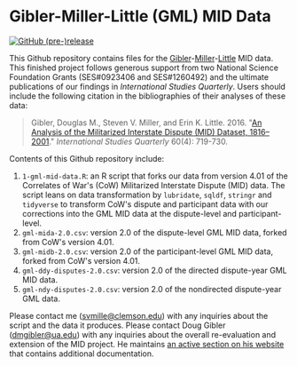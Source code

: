 # Gibler-Miller-Little (GML) MID Data

[![GitHub (pre-)release](https://img.shields.io/github/release/svmiller/gml-mid-data/all.svg)]()

This Github repository contains files for the [Gibler](http://dmgibler.people.ua.edu/)-[Miller](http://svmiller.com)-[Little](https://www.erinklittle.com/) MID data. This finished project follows generous support from two National Science Foundation Grants (SES#0923406 and SES#1260492) and the ultimate publications of our findings in *International Studies Quarterly*. Users should include the following citation in the bibliographies of their analyses of these data:

> Gibler, Douglas M., Steven V. Miller, and Erin K. Little. 2016. "[An Analysis of the Militarized
Interstate Dispute (MID) Dataset, 1816–2001](https://academic.oup.com/isq/article-abstract/60/4/719/2918882/An-Analysis-of-the-Militarized-Interstate-Dispute?redirectedFrom=fulltext)." *International Studies Quarterly* 60(4): 719-730.

Contents of this Github repository include:

1. `1-gml-mid-data.R`: an R script that forks our data from version 4.01 of the Correlates of War's (CoW) Militarized Interstate Dispute (MID) data. The script leans on data transformation by `lubridate`, `sqldf`, `stringr` and `tidyverse` to transform CoW's dispute and participant data with our corrections into the GML MID data at the dispute-level and participant-level.
2. `gml-mida-2.0.csv`: version 2.0 of the dispute-level GML MID data, forked from CoW's version 4.01.
3. `gml-midb-2.0.csv`: version 2.0 of the participant-level GML MID data, forked from CoW's version 4.01.
4. `gml-ddy-disputes-2.0.csv`: version 2.0 of the directed dispute-year GML MID data.
4. `gml-ndy-disputes-2.0.csv`: version 2.0 of the nondirected dispute-year GML data.

Please contact me (svmille@clemson.edu) with any inquiries about the script and the data it produces. Please contact Doug Gibler (dmgibler@ua.edu) with any inquiries about the overall re-evaluation and extension of the MID project. He maintains [an active section on his website](http://dmgibler.people.ua.edu/mid-data.html) that contains additional documentation.